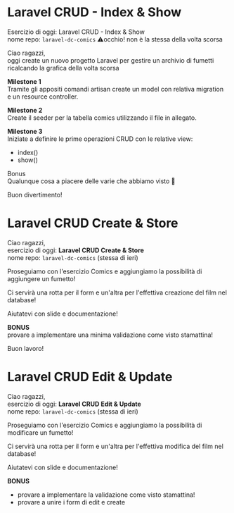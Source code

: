# Laravel CRUD - Index & Show

Esercizio di oggi: Laravel CRUD - Index & Show  
nome repo: `laravel-dc-comics` :warning:occhio! non è la stessa della volta scorsa

Ciao ragazzi,  
oggi create un nuovo progetto Laravel per gestire un archivio di fumetti ricalcando la grafica della volta scorsa

**Milestone 1**  
Tramite gli appositi comandi artisan create un model con relativa migration e un resource controller.

**Milestone 2**  
Create il seeder per la tabella comics utilizzando il file in allegato.

**Milestone 3**  
Iniziate a definire le prime operazioni CRUD con le relative view:

-   index()
-   show()

Bonus  
Qualunque cosa a piacere delle varie che abbiamo visto :slightly_smiling_face:

Buon divertimento!

# Laravel CRUD Create & Store

Ciao ragazzi,  
esercizio di oggi: **Laravel CRUD Create & Store**  
nome repo: `laravel-dc-comics` (stessa di ieri)

Proseguiamo con l'esercizio Comics e aggiungiamo la possibilità di aggiungere un fumetto!

Ci servirà una rotta per il form e un'altra per l'effettiva creazione del film nel database!

Aiutatevi con slide e documentazione!

**BONUS**  
provare a implementare una minima validazione come visto stamattina!

Buon lavoro!

# Laravel CRUD Edit & Update

Ciao ragazzi,  
esercizio di oggi: **Laravel CRUD Edit & Update**  
nome repo: `laravel-dc-comics` (stessa di ieri)

Proseguiamo con l'esercizio Comics e aggiungiamo la possibilità di modificare un fumetto!

Ci servirà una rotta per il form e un'altra per l'effettiva modifica del film nel database!

Aiutatevi con slide e documentazione!

**BONUS**

-   provare a implementare la validazione come visto stamattina!
-   provare a unire i form di edit e create
